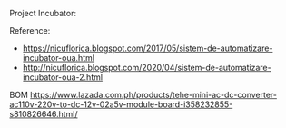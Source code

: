 

Project Incubator:




Reference:

- https://nicuflorica.blogspot.com/2017/05/sistem-de-automatizare-incubator-oua.html
- http://nicuflorica.blogspot.com/2020/04/sistem-de-automatizare-incubator-oua-2.html

BOM
https://www.lazada.com.ph/products/tehe-mini-ac-dc-converter-ac110v-220v-to-dc-12v-02a5v-module-board-i358232855-s810826646.html/
